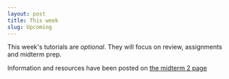 ```yaml
---
layout: post
title: This week
slug: Upcoming
---
```


This week's tutorials are _optional_. They will focus on review, assignments and midterm prep.

Information and resources have been posted on [the midterm 2 page](/midterm2.html)
